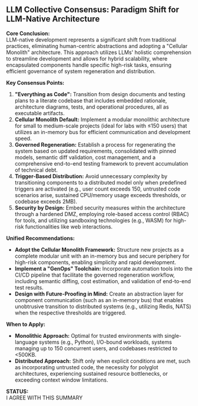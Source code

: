 ## LLM Collective Consensus: Paradigm Shift for LLM-Native Architecture

**Core Conclusion:**  
LLM-native development represents a significant shift from traditional practices, eliminating human-centric abstractions and adopting a "Cellular Monolith" architecture. This approach utilizes LLMs' holistic comprehension to streamline development and allows for hybrid scalability, where encapsulated components handle specific high-risk tasks, ensuring efficient governance of system regeneration and distribution.

**Key Consensus Points:**  
1. **"Everything as Code":** Transition from design documents and testing plans to a literate codebase that includes embedded rationale, architecture diagrams, tests, and operational procedures, all as executable artifacts.  
2. **Cellular Monolith Default:** Implement a modular monolithic architecture for small to medium-scale projects (ideal for labs with ≤150 users) that utilizes an in-memory bus for efficient communication and development speed.  
3. **Governed Regeneration:** Establish a process for regenerating the system based on updated requirements, consolidated with pinned models, semantic diff validation, cost management, and a comprehensive end-to-end testing framework to prevent accumulation of technical debt.  
4. **Trigger-Based Distribution:** Avoid unnecessary complexity by transitioning components to a distributed model only when predefined triggers are activated (e.g., user count exceeds 150, untrusted code scenarios arise, sustained CPU/memory usage exceeds thresholds, or codebase exceeds 2MB).  
5. **Security by Design:** Embed security measures within the architecture through a hardened DMZ, employing role-based access control (RBAC) for tools, and utilizing sandboxing technologies (e.g., WASM) for high-risk functionalities like web interactions.

**Unified Recommendations:**  
- **Adopt the Cellular Monolith Framework:** Structure new projects as a complete modular unit with an in-memory bus and secure periphery for high-risk components, enabling simplicity and rapid development.  
- **Implement a "GenOps" Toolchain:** Incorporate automation tools into the CI/CD pipeline that facilitate the governed regeneration workflow, including semantic diffing, cost estimation, and validation of end-to-end test results.  
- **Design with Future-Proofing in Mind:** Create an abstraction layer for component communication (such as an in-memory bus) that enables unobtrusive transition to distributed systems (e.g., utilizing Redis, NATS) when the respective thresholds are triggered.

**When to Apply:**  
- **Monolithic Approach:** Optimal for trusted environments with single-language systems (e.g., Python), I/O-bound workloads, systems managing up to 150 concurrent users, and codebases restricted to <500KB.  
- **Distributed Approach:** Shift only when explicit conditions are met, such as incorporating untrusted code, the necessity for polyglot architectures, experiencing sustained resource bottlenecks, or exceeding context window limitations.

**STATUS:**  
I AGREE WITH THIS SUMMARY